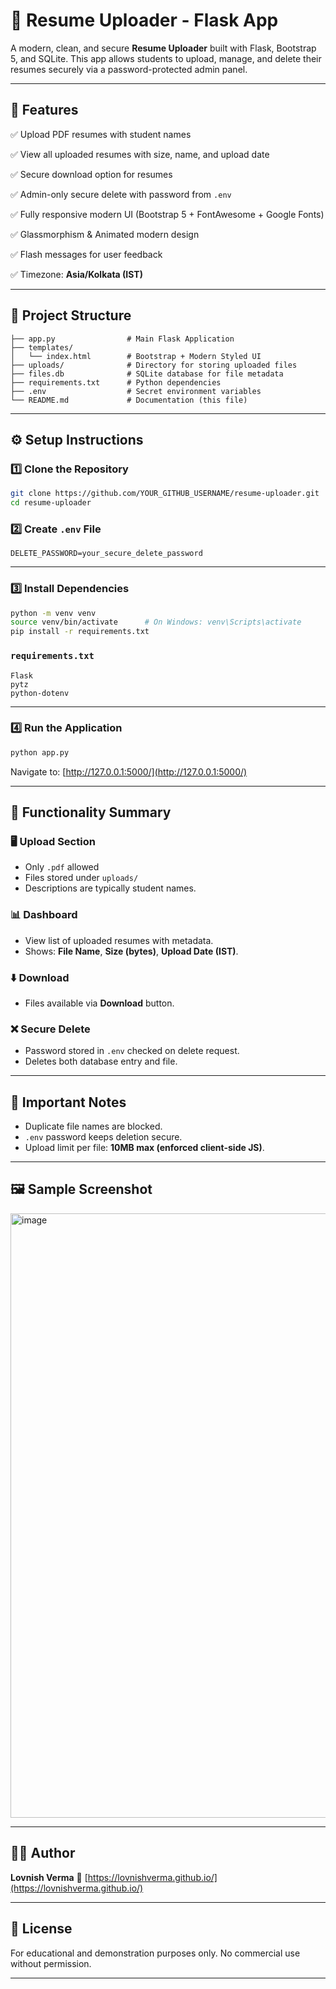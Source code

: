 # 📄 Resume Uploader - Flask App

A modern, clean, and secure **Resume Uploader** built with Flask, Bootstrap 5, and SQLite.
This app allows students to upload, manage, and delete their resumes securely via a password-protected admin panel.

---

## 🚀 Features

✅ Upload PDF resumes with student names

✅ View all uploaded resumes with size, name, and upload date

✅ Secure download option for resumes

✅ Admin-only secure delete with password from `.env`

✅ Fully responsive modern UI (Bootstrap 5 + FontAwesome + Google Fonts)

✅ Glassmorphism & Animated modern design

✅ Flash messages for user feedback

✅ Timezone: **Asia/Kolkata (IST)**

---

## 📂 Project Structure

```
├── app.py                # Main Flask Application
├── templates/
│   └── index.html        # Bootstrap + Modern Styled UI
├── uploads/              # Directory for storing uploaded files
├── files.db              # SQLite database for file metadata
├── requirements.txt      # Python dependencies
├── .env                  # Secret environment variables
└── README.md             # Documentation (this file)
```

---

## ⚙️ Setup Instructions

### 1️⃣ Clone the Repository

```bash
git clone https://github.com/YOUR_GITHUB_USERNAME/resume-uploader.git
cd resume-uploader
```

### 2️⃣ Create `.env` File

```
DELETE_PASSWORD=your_secure_delete_password
```

---

### 3️⃣ Install Dependencies

```bash
python -m venv venv
source venv/bin/activate      # On Windows: venv\Scripts\activate
pip install -r requirements.txt
```

### `requirements.txt`

```
Flask
pytz
python-dotenv
```

---

### 4️⃣ Run the Application

```bash
python app.py
```

Navigate to:
[http://127.0.0.1:5000/](http://127.0.0.1:5000/)

---

## 🔑 Functionality Summary

### 🖥️ Upload Section

* Only `.pdf` allowed
* Files stored under `uploads/`
* Descriptions are typically student names.

### 📊 Dashboard

* View list of uploaded resumes with metadata.
* Shows: **File Name**, **Size (bytes)**, **Upload Date (IST)**.

### ⬇️ Download

* Files available via **Download** button.

### ❌ Secure Delete

* Password stored in `.env` checked on delete request.
* Deletes both database entry and file.

---

## 📌 Important Notes

* Duplicate file names are blocked.
* `.env` password keeps deletion secure.
* Upload limit per file: **10MB max (enforced client-side JS)**.

---

## 🖼️ Sample Screenshot


<img width="1777" height="967" alt="image" src="https://github.com/user-attachments/assets/76d819f0-c763-4100-99e3-f1b7e6867d32" />


---

## 👨‍💻 Author

**Lovnish Verma**
🔗 [https://lovnishverma.github.io/](https://lovnishverma.github.io/)

---

## 📃 License

For educational and demonstration purposes only.
No commercial use without permission.

---
